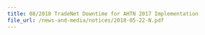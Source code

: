 ```yaml
---
title: 08/2018 TradeNet Downtime for AHTN 2017 Implementation 
file_url: /news-and-media/notices/2018-05-22-N.pdf
---
```

